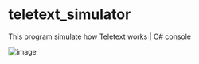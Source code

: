 # teletext_simulator
This program simulate how Teletext works | C# console

![image](https://user-images.githubusercontent.com/110537772/186405147-cfa1e98d-0159-4f87-8681-ea893b0f08f8.png)

